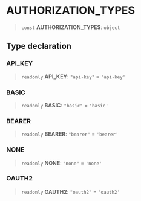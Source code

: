 # AUTHORIZATION\_TYPES

> `const` **AUTHORIZATION\_TYPES**: `object`

## Type declaration

### API\_KEY

> `readonly` **API\_KEY**: `"api-key"` = `'api-key'`

### BASIC

> `readonly` **BASIC**: `"basic"` = `'basic'`

### BEARER

> `readonly` **BEARER**: `"bearer"` = `'bearer'`

### NONE

> `readonly` **NONE**: `"none"` = `'none'`

### OAUTH2

> `readonly` **OAUTH2**: `"oauth2"` = `'oauth2'`
